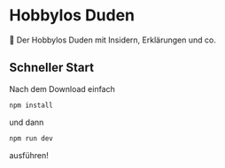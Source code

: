 # Hobbylos Duden
📒 Der Hobbylos Duden mit Insidern, Erklärungen und co.

## Schneller Start

Nach dem Download einfach
```bash
npm install
```
und dann
```bash
npm run dev
```
ausführen!
